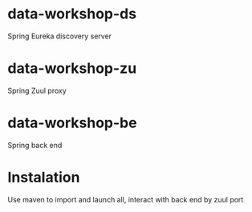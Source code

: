 # data-workshop-ds
Spring Eureka discovery server

# data-workshop-zu
Spring Zuul proxy

# data-workshop-be
Spring back end
# Instalation
Use maven to import and launch all, interact with back end by zuul port
